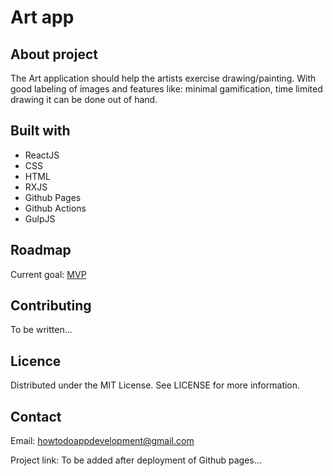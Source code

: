 # Art app

## About project
The Art application should help the artists exercise drawing/painting. With good labeling of images and features like: minimal gamification, time limited drawing it can be done out of hand.

## Built with
- ReactJS
- CSS
- HTML
- RXJS
- Github Pages
- Github Actions
- GulpJS

## Roadmap
Current goal: [MVP](https://github.com/danielkryska/art-app/blob/master/documentation/MVP.md)

## Contributing

To be written...

## Licence
Distributed under the MIT License. See LICENSE for more information.

## Contact
Email: howtodoappdevelopment@gmail.com

Project link: To be added after deployment of Github pages...
